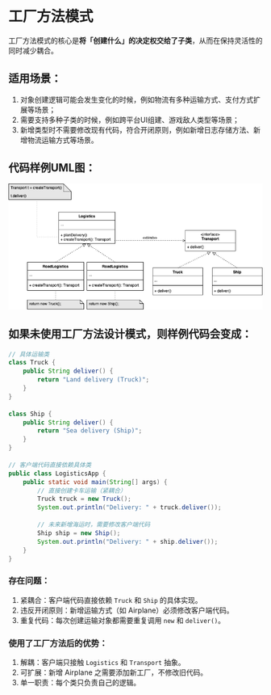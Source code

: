 # 工厂方法模式

工厂方法模式的核心是**将「创建什么」的决定权交给了子类**，从而在保持灵活性的同时减少耦合。
## 适用场景：
1. 对象创建逻辑可能会发生变化的时候，例如物流有多种运输方式、支付方式扩展等场景；
2. 需要支持多种子类的时候，例如跨平台UI组建、游戏敌人类型等场景；
3. 新增类型时不需要修改现有代码，符合开闭原则，例如新增日志存储方法、新增物流运输方式等场景。

## 代码样例UML图：
<img src="FactoryMethod.png">

## 如果未使用工厂方法设计模式，则样例代码会变成：
```java
// 具体运输类
class Truck {
    public String deliver() {
        return "Land delivery (Truck)";
    }
}

class Ship {
    public String deliver() {
        return "Sea delivery (Ship)";
    }
}

// 客户端代码直接依赖具体类
public class LogisticsApp {
    public static void main(String[] args) {
        // 直接创建卡车运输（紧耦合）
        Truck truck = new Truck();
        System.out.println("Delivery: " + truck.deliver());

        // 未来新增海运时，需要修改客户端代码
        Ship ship = new Ship();
        System.out.println("Delivery: " + ship.deliver());
    }
}
```

### 存在问题：
1. 紧耦合：客户端代码直接依赖 ```Truck``` 和 ```Ship``` 的具体实现。
2. 违反开闭原则：新增运输方式（如 Airplane）必须修改客户端代码。
3. 重复代码：每次创建运输对象都需要重复调用 ```new``` 和 ```deliver()```。

### 使用了工厂方法后的优势：
1. 解耦：客户端只接触 ```Logistics``` 和 ```Transport``` 抽象。
2. 可扩展：新增 Airplane 之需要添加新工厂，不修改旧代码。
3. 单一职责：每个类只负责自己的逻辑。